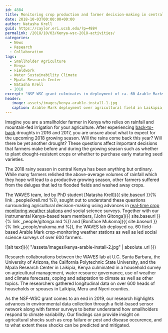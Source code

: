 ```yaml
---
id: 4884
title: Monitoring crop production and farmer decision-making in central Kenya
date: 2018-10-03T00:00:00+00:00
author: Natasha Krell
guid: https://caylor.eri.ucsb.edu/?p=4884
permalink: /2018/10/03/Kenya-wsc-2018-activities/
categories:
  - News
  - Research
  - Collaboration
tags:
  - Smallholder Agriculture
  - Kenya
  - Fieldwork
  - Water Sustainability Climate
  - Mpala Research Center
  - Natasha Krell
  - 2018
excerpt: "NSF WSC grant culminates in deployment of ca. 60 Arable Marks and social surveys involving several universities in Kenya's Mount Kenya region"
header:
   image: assets/images/kenya-arable-install-1.jpg
   caption: Arable Mark deployment over agricultural field in Laikipia, Kenya
---
```


Imagine you are a smallholder farmer in Kenya who relies on rainfall and mountain-fed irrigation for your agriculture. After experiencing <a href="http://blog.chg.ucsb.edu/?p=266">back-to-back</a> droughts in 2016 and 2017, you are unsure about what to expect for the upcoming 2018 growing season. Will the rains come back this year? Will there be yet another drought? These questions affect important decisions that farmers make before and during the growing season such as whether to plant drought-resistent crops or whether to purchase early maturing seed varieties.

The 2018 rainy season in central Kenya has been anything but ordinary. While many farmers relished the above-average volumes of rainfall which they hope will lead to a productive growing season, other farmers suffered from the deluges that led to flooded fields and washed away crops.

The WAVES team, led by PhD student [Natasha Krell]({{ site.baseurl }}{% link _people/krell.md %}), sought out to understand these questions surrounding agricultural decision-making using advances in <a href="https://www.nsf.gov/news/mmg/mmg_disp.jsp?med_id=82037&from=">real-time crop monitoring weather stations</a> and social science surveys. Together with our instrumental Kenya-based team members, [John Gitonga]({{ site.baseurl }}{% link _people/gitonga.md %}) and [Boniface Mukoma]({{ site.baseurl }}{% link _people/mukoma.md %}), the WAVES lab deployed ca. 60 field-based Arable Mark crop-monitoring weather stations as well as led social science surveys of over 600 farmers. 

![alt text]({{ "/assets/images/kenya-arable-install-2.jpg" | absolute_url }})

Research collaborations between the WAVES lab at U.C. Santa Barbara, the University of Arizona, the California Polytechnic State University, and the Mpala Research Center in Laikipia, Kenya
culminated in a household survey on agricultural management, water resource governance, use of weather and climate forecasts, coping and adaptation to climate as well as other topics. The researchers gathered longitudinal data on over 600 heads of households or spouses in Laikipia, Meru and Nyeri counties.

As the NSF-WSC grant comes to an end in 2019, our research highlights advances in environmental data collection through a field-based sensor network along with farmer surveys to better understand how smallholders respond to climate variability. Our findings can provide insight on agricultural shocks such as crop failure or pest and disease occurence, and to what extent these shocks can be predicted and mitigated.


[//]: # (A report of our work can be found here: ) 

